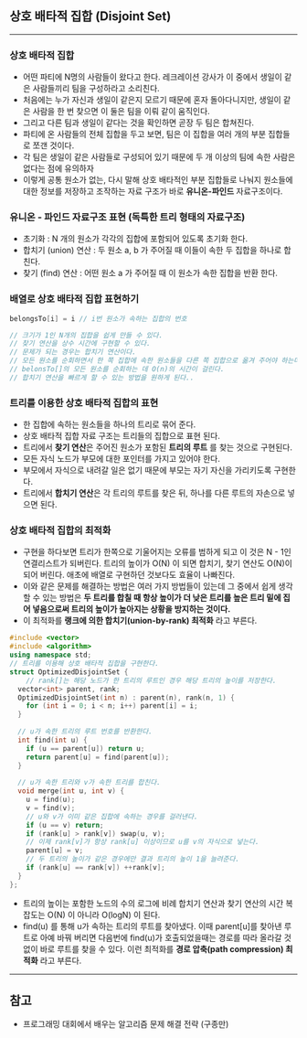 ## 상호 배타적 집합 (Disjoint Set)
---



### 상호 배타적 집합

* 어떤 파티에 N명의 사람들이 왔다고 한다. 레크레이션 강사가 이 중에서 생일이 같은 사람들끼리 팀을 구성하라고 소리친다.
* 처음에는 누가 자신과 생일이 같은지 모르기 때문에 혼자 돌아다니지만, 생일이 같은 사람을 한 번 찾으면 이 둘은 팀을 이뤄 같이 움직인다.
* 그리고 다른 팀과 생일이 같다는 것을 확인하면 곧장 두 팀은 합쳐진다.
* 파티에 온 사람들의 전체 집합을 두고 보면, 팀은 이 집합을 여러 개의 부분 집합들로 쪼갠 것이다.
* 각 팀은 생일이 같은 사람들로 구성되어 있기 때문에 두 개 이상의 팀에 속한 사람은 없다는 점에 유의하자
* 이렇게 공통 원소가 없는, 다시 말해 상호 배타적인 부분 집합들로 나눠지 원소들에 대한 정보를 저장하고 조작하는 자료 구조가 바로 **유니온-파인드** 자료구조이다.



### 유니온 - 파인드 자료구조 표현 (독특한 트리 형태의 자료구조)

* 초기화 : N 개의 원소가 각각의 집합에 포함되어 있도록 초기화 한다.
* 합치기 (union) 연산 : 두 원소 a, b 가 주어질 때 이들이 속한 두 집합을 하나로 합친다.
* 찾기 (find) 연산 : 어떤 원소 a 가 주어질 때 이 원소가 속한 집합을 반환 한다.



### 배열로 상호 배타적 집합 표현하기

```C++
belongsTo[i] = i // i번 원소가 속하는 집합의 번호

// 크기가 1인 N개의 집합을 쉽게 만들 수 있다.
// 찾기 연산을 상수 시간에 구현할 수 있다.
// 문제가 되는 경우는 합치기 연산이다.
// 모든 원소를 순회하면서 한 쪽 집합에 속한 원소들을 다른 쪽 집합으로 옮겨 주어야 하는데,
// belonsTo[]의 모든 원소를 순회하는 데 O(n)의 시간이 걸린다.
// 합치기 연산을 빠르게 할 수 있는 방법을 원하게 된다..
```



### 트리를 이용한 상호 배타적 집합의 표현

* 한 집합에 속하는 원소들을 하나의 트리로 묶어 준다.
* 상호 배타적 집합 자료 구조는 트리들의 집합으로 표현 된다.
* 트리에서 **찾기 연산**은 주어진 원소가 포함된 **트리의 루트** 를 찾는 것으로 구현된다.
* 모든 자식 노드가 부모에 대한 포인터를 가지고 있어야 한다.
* 부모에서 자식으로 내려갈 일은 없기 때문에 부모는 자기 자신을 가리키도록 구현한다.
* 트리에서 **합치기 연산**은 각 트리의 루트를 찾은 뒤, 하나를 다른 루트의 자손으로 넣으면 된다.



### 상호 배타적 집합의 최적화

* 구현을 하다보면 트리가 한쪽으로 기울어지는 오류를 범하게 되고 이 것은 N - 1인 연결리스트가 되버린다. 트리의 높이가 O(N) 이 되면 합치기, 찾기 연산도 O(N)이 되어 버린다. 애초에 배열로 구현하던 것보다도 효율이 나빠진다.
* 이와 같은 문제를 해결하는 방법은 여러 가지 방법들이 있는데 그 중에서 쉽게 생각할 수 있는 방법은 **두 트리를 합칠 때 항상 높이가 더 낮은 트리를 높은 트리 밑에 집어 넣음으로써 트리의 높이가 높아지는 상황을 방지하는 것이다.**
* 이 최적화를 **랭크에 의한 합치기(union-by-rank) 최적화** 라고 부른다.

```c++
#include <vector>
#include <algorithm>
using namespace std;
// 트리를 이용해 상호 배타적 집합을 구현한다.
struct OptimizedDisjointSet {
	// rank[]는 해당 노드가 한 트리의 루트인 경우 해당 트리의 높이를 저장한다.
  vector<int> parent, rank;
  OptimizedDisjointSet(int n) : parent(n), rank(n, 1) {
    for (int i = 0; i < n; i++) parent[i] = i;
  }
  
  // u가 속한 트리의 루트 번호를 반환한다.
  int find(int u) {
    if (u == parent[u]) return u;
    return parent[u] = find(parent[u]);
  }
  
  // u가 속한 트리와 v가 속한 트리를 합친다.
  void merge(int u, int v) {
    u = find(u);
    v = find(v);
    // u와 v가 이미 같은 집합에 속하는 경우를 걸러낸다.
    if (u == v) return;
    if (rank[u] > rank[v]) swap(u, v);
    // 이제 rank[v]가 항상 rank[u] 이상이므로 u를 v의 자식으로 넣는다.
    parent[u] = v;
    // 두 트리의 높이가 같은 경우에만 결과 트리의 높이 1을 늘려준다.
    if (rank[u] == rank[v]) ++rank[v];
  }
};
```

* 트리의 높이는 포함한 노드의 수의 로그에 비례 합치기 연산과 찾기 연산의 시간 복잡도는 O(N) 이 아니라 O(logN) 이 된다.
* find(u) 를 통해 u가 속하는 트리의 루트를 찾아냈다. 이때 parent[u]를 찾아낸 루트로 아예 바꿔 버리면 다음번에 find(u)가 호출되었을때는 경로를 따라 올라갈 것 없이 바로 루트를 찾을 수 있다. 이런 최적화를 **경로 압축(path compression) 최적화** 라고 부른다.



---

## 참고

* 프로그래밍 대회에서 배우는 알고리즘 문제 해결 전략 (구종만)